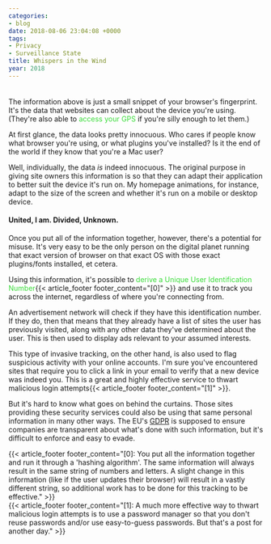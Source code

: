 ```yaml
---
categories:
- blog
date: 2018-08-06 23:04:08 +0000
tags:
- Privacy
- Surveillance State
title: Whispers in the Wind
year: 2018
---
```

<div id="fingerprint" style="font-size: xx-small; padding-bottom: 20px;">
</div>
The information above is just a small snippet of your browser's fingerprint. It's the data that websites can collect about the device you're using. (They're also able to <span id="geolocation" style="color: #3cdc3c;cursor: pointer;">access your GPS</span> if you're silly enough to let them.)

At first glance, the data looks pretty innocuous. Who cares if people know what browser you're using, or what plugins you've installed? Is it the end of the world if they know that you're a Mac user?

Well, individually, the data *is* indeed innocuous. The original purpose in giving site owners this information is so that they can adapt their application to better suit the device it's run on. My homepage animations, for instance, adapt to the size of the screen and whether it's run on a mobile or desktop device.

#### United, I am. Divided, Unknown.

Once you put all of the information together, however, there's a potential for misuse. It's very easy to be the only person on the digital planet running that exact version of browser on that exact OS with those exact plugins/fonts installed, et cetera.

Using this information, it's possible to <span id="uuid" style="color: #3cdc3c; cursor:pointer; overflow-wrap: break-word;">derive a Unique User Identification Number</span>{{< article_footer footer_content="[0]" >}} and use it to track you across the internet, regardless of where you're connecting from. 

An advertisement network will check if they have this identification number. If they do, then that means that they already have a list of sites the user has previously visited, along with any other data they've determined about the user. This is then used to display ads relevant to your assumed interests.

This type of invasive tracking, on the other hand, is also used to flag suspicious activity with your online accounts. I'm sure you've encountered sites that require you to click a link in your email to verify that a new device was indeed you. This is a great and highly effective service to thwart malicious login attempts{{< article_footer footer_content="[1]" >}}.

But it's hard to know what goes on behind the curtains. Those sites providing these security services could also be using that same personal information in many other ways. The EU's <a href="https://www.eugdpr.org/">GDPR</a> is supposed to ensure companies are transparent about what's done with such information, but it's difficult to enforce and easy to evade.

{{< article_footer footer_content="[0]: You put all the information together and run it through a 'hashing algorithm'. The same information will always result in the same string of numbers and letters. A slight change in this information (like if the user updates their browser) will result in a vastly different string, so additional work has to be done for this tracking to be effective." >}}
<br />
{{< article_footer footer_content="[1]: A much more effective way to thwart malicious login attempts is to use a password manager so that you don't reuse passwords and/or use easy-to-guess passwords. But that's a post for another day." >}}